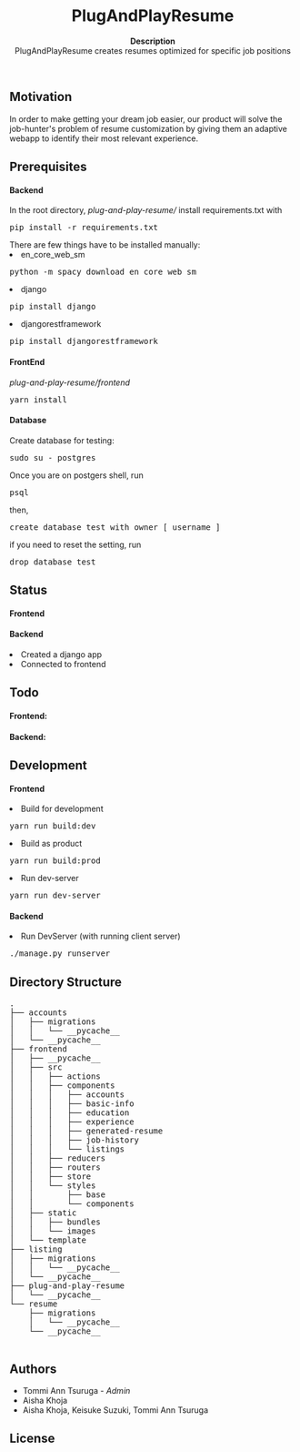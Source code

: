 <h1 align="center">PlugAndPlayResume </h1>
<p align="center"><strong>Description</strong>
<br>
PlugAndPlayResume creates resumes optimized for specific job positions</p>
<br>

<h2>Motivation</h2>
In order to make getting your dream job easier, our product will solve the job-hunter's problem of resume customization by giving them an adaptive webapp to identify their most relevant experience.


<h2>Prerequisites</h2>
<h4>Backend</h4>
In the root directory, <i>plug-and-play-resume/</i>
install requirements.txt with
<pre>pip install -r requirements.txt</pre>
There are few things have to be installed manually:
<li>en_core_web_sm
<pre>python -m spacy download en_core_web_sm</pre>
</li>
<li>django
<pre>pip install django</pre></li>
<li>djangorestframework
<pre>pip install djangorestframework</pre></li>
<h4>FrontEnd</h4>
<i>plug-and-play-resume/frontend</i>
<pre>yarn install</pre>
<h4>Database</h4>
Create database for testing:
<pre>sudo su - postgres</pre>
Once you are on postgers shell, run
<pre>psql</pre>
then,
<pre>create database test with owner [ username ]</pre>
if you need to reset the setting, run
<pre>drop database test</pre>


<h2>Status</h2>
<h4>Frontend</h4>
   
<h4>Backend</h4>
    <li>Created a django app</li>
    <li>Connected to frontend</li>

<h2>Todo</h2>
<h4>Frontend:</h4>

<h4>Backend:</h4>
    
<h2>Development</h2>
    <h4>Frontend</h4>
        <li>Build for development <pre>yarn run build:dev</pre> </li>
        <li>Build as product <pre>yarn run build:prod</pre> </li>
        <li>Run dev-server <pre>yarn run dev-server</pre> </li>
    <h4>Backend</h4>
        <li>Run DevServer (with running client server)
            <pre>./manage.py runserver</pre> </li>

<h2>Directory Structure</h2>
<pre>
.
├── accounts
│   ├── migrations
│   │   └── __pycache__
│   └── __pycache__
├── frontend
│   ├── __pycache__
│   ├── src
│   │   ├── actions
│   │   ├── components
│   │   │   ├── accounts
│   │   │   ├── basic-info
│   │   │   ├── education
│   │   │   ├── experience
│   │   │   ├── generated-resume
│   │   │   ├── job-history
│   │   │   └── listings
│   │   ├── reducers
│   │   ├── routers
│   │   ├── store
│   │   └── styles
│   │       ├── base
│   │       └── components
│   ├── static
│   │   ├── bundles
│   │   └── images
│   └── template
├── listing
│   ├── migrations
│   │   └── __pycache__
│   └── __pycache__
├── plug-and-play-resume
│   └── __pycache__
└── resume
    ├── migrations
    │   └── __pycache__
    └── __pycache__


</pre>

<h2>Authors</h2>

- Tommi Ann Tsuruga - *Admin*
- Aisha Khoja  
- Aisha Khoja, Keisuke Suzuki, Tommi Ann Tsuruga   


<h2>License</h2>


